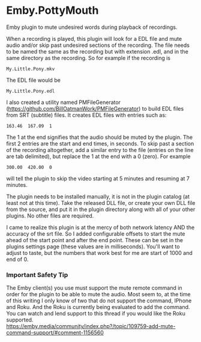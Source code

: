 # Emby.PottyMouth
Emby plugin to mute undesired words during playback of recordings.

When a recording is played, this plugin will look for a EDL file and mute audio and/or skip past undesired sections of the recording.
The file needs to be named the same as the recording but with extension .edl, and in the same directory as the recording.
So for example if the recording is
```
My.Little.Pony.mkv
```

The EDL file would be
```
My.Little.Pony.edl
```

I also created a utility named PMFileGenerator (https://github.com/BillOatmanWork/PMFileGenerator) to build EDL files from SRT (subtitle) files.
It creates EDL files with entries such as:
```
163.46	167.09	1
```

The 1 at the end signifies that the audio should be muted by the plugin. The first 2 entries are the start and end times, in seconds.
To skip past a section of the recording altogether, add a similar entry to the file (entries on the line are tab delimited), but replace the 1 at the end with a 0 (zero). For example
```
300.00  420.00  0
```

will tell the plugin to skip the video starting at 5 minutes and resuming at 7 minutes.

The plugin needs to be installed manually, it is not in the plugin catalog (at least not at this time). Take the released DLL file, or create your own DLL file from the source, and put it in the plugin directory along with all of your other plugins. No other files are required.

I came to realize this plugin is at the mercy of both network latency AND the accuracy of the srt file. So I added configurable offsets to start the mute ahead of the start point and after the end point.  These can be set in the plugins settings page (these values are in milliseconds).  You'll want to adjust to taste, but the numbers that work best for me are start of 1000 and end of 0.

### Important Safety Tip
The Emby client(s) you use must support the mute remote command in order for the plugin to be able to mute the audio. Most seem to, at the time of this writing I only know of two that do not support the command, IPhone and Roku.  And the Roku is currently being evaluated to add the command. You can watch and lend support to this thread if you would like the Roku supported.  
https://emby.media/community/index.php?/topic/109759-add-mute-command-support/#comment-1156560


